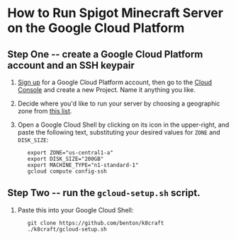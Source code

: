 How to Run Spigot Minecraft Server on the Google Cloud Platform
======

Step One -- create a Google Cloud Platform account and an SSH keypair
------
1. [Sign up][1] for a Google Cloud Platform account, then go to the [Cloud Console][2] and create a new Project. Name it anything you like.

2. Decide where you'd like to run your server by choosing a geographic zone from [this list][3].

3. Open a Google Cloud Shell by clicking on its icon in the upper-right, and paste the following text, substituting your desired values for `ZONE` and `DISK_SIZE`:

          export ZONE="us-central1-a"
          export DISK_SIZE="200GB"
          export MACHINE_TYPE="n1-standard-1"
          gcloud compute config-ssh


Step Two -- run the `gcloud-setup.sh` script.
------
1. Paste this into your Google Cloud Shell:

          git clone https://github.com/benton/k8craft
          ./k8craft/gcloud-setup.sh




[1]:https://cloud.google.com/free-trial/
[2]:https://console.cloud.google.com/home/dashboard
[3]:https://cloud.google.com/compute/docs/regions-zones/regions-zones
